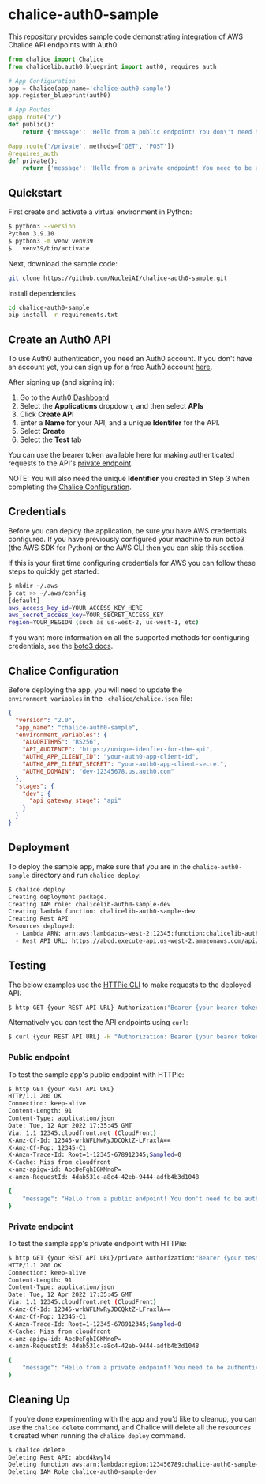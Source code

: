 # chalice-auth0-sample
This repository provides sample code demonstrating integration of AWS Chalice API endpoints with Auth0.

```python
from chalice import Chalice
from chalicelib.auth0.blueprint import auth0, requires_auth

# App Configuration
app = Chalice(app_name='chalice-auth0-sample')
app.register_blueprint(auth0)

# App Routes
@app.route('/')
def public():
    return {'message': 'Hello from a public endpoint! You don\'t need to be authenticated to see this.'}

@app.route('/private', methods=['GET', 'POST'])
@requires_auth
def private():
    return {'message': 'Hello from a private endpoint! You need to be authenticated to see this.'}
```

## Quickstart
First create and activate a virtual environment in Python:
```bash
$ python3 --version
Python 3.9.10
$ python3 -m venv venv39
$ . venv39/bin/activate
```

Next, download the sample code:
```bash
git clone https://github.com/NucleiAI/chalice-auth0-sample.git
```

Install dependencies
```bash
cd chalice-auth0-sample
pip install -r requirements.txt
```

## Create an Auth0 API
To use Auth0 authentication, you need an Auth0 account. If you don't have an account yet, you can sign up for a free Auth0 account [here](https://auth0.com/signup).

After signing up (and signing in):

1. Go to the Auth0 [Dashboard](https://manage.auth0.com/dashboard)
2. Select the **Applications** dropdown, and then select **APIs**
3. Click **Create API**
4. Enter a **Name** for your API, and a unique **Identifer** for the API.
5. Select **Create**
6. Select the **Test** tab

You can use the bearer token available here for making authenticated requests to the API's [private endpoint](#private-endpoint).

NOTE: You will also need the unique **Identifier** you created in Step 3 when completing the [Chalice Configuration](#chalice-configuration).


## Credentials
Before you can deploy the application, be sure you have AWS credentials configured. If you have previously configured your machine to run boto3 (the AWS SDK for Python) or the AWS CLI then you can skip this section.

If this is your first time configuring credentials for AWS you can follow these steps to quickly get started:

```bash
$ mkdir ~/.aws
$ cat >> ~/.aws/config
[default]
aws_access_key_id=YOUR_ACCESS_KEY_HERE
aws_secret_access_key=YOUR_SECRET_ACCESS_KEY
region=YOUR_REGION (such as us-west-2, us-west-1, etc)
```

If you want more information on all the supported methods for configuring credentials, see the [boto3 docs](https://boto3.amazonaws.com/v1/documentation/api/latest/guide/configuration.html).

## Chalice Configuration
Before deploying the app, you will need to update the `environment_variables` in the `.chalice/chalice.json` file:

```json
{
  "version": "2.0",
  "app_name": "chalice-auth0-sample",
  "environment_variables": {
    "ALGORITHMS": "RS256",
    "API_AUDIENCE": "https://unique-idenfier-for-the-api",
    "AUTH0_APP_CLIENT_ID": "your-auth0-app-client-id",
    "AUTH0_APP_CLIENT_SECRET": "your-auth0-app-client-secret",
    "AUTH0_DOMAIN": "dev-12345678.us.auth0.com"
  },
  "stages": {
    "dev": {
      "api_gateway_stage": "api"
    }
  }
}
```

## Deployment
To deploy the sample app, make sure that you are in the `chalice-auth0-sample` directory and run `chalice deploy`:

```bash
$ chalice deploy
Creating deployment package.
Creating IAM role: chalicelib-auth0-sample-dev
Creating lambda function: chalicelib-auth0-sample-dev
Creating Rest API
Resources deployed:
  - Lambda ARN: arn:aws:lambda:us-west-2:12345:function:chalicelib-auth0-sample-dev
  - Rest API URL: https://abcd.execute-api.us-west-2.amazonaws.com/api/
```

## Testing
The below examples use the [HTTPie CLI](https://httpie.io/cli) to make requests to the deployed API:

```bash
$ http GET {your REST API URL} Authorization:"Bearer {your bearer token}"
```

Alternatively you can test the API endpoints using `curl`:

```bash
$ curl {your REST API URL} -H "Authorization: Bearer {your bearer token}"
```

### Public endpoint
To test the sample app's public endpoint with HTTPie:

```bash
$ http GET {your REST API URL}
HTTP/1.1 200 OK
Connection: keep-alive
Content-Length: 91
Content-Type: application/json
Date: Tue, 12 Apr 2022 17:35:45 GMT
Via: 1.1 12345.cloudfront.net (CloudFront)
X-Amz-Cf-Id: 12345-wrkWFLNwRyJDCQktZ-LFraxlA==
X-Amz-Cf-Pop: 12345-C1
X-Amzn-Trace-Id: Root=1-12345-678912345;Sampled=0
X-Cache: Miss from cloudfront
x-amz-apigw-id: AbcDeFghIGKMnoP=
x-amzn-RequestId: 4dab531c-a8c4-42eb-9444-adfb4b3d1048

{
    "message": "Hello from a public endpoint! You don't need to be authenticated to see this."
}
```

### Private endpoint
To test the sample app's private endpoint with HTTPie:

```bash
$ http GET {your REST API URL}/private Authorization:"Bearer {your test Auth0 token}"
HTTP/1.1 200 OK
Connection: keep-alive
Content-Length: 91
Content-Type: application/json
Date: Tue, 12 Apr 2022 17:35:45 GMT
Via: 1.1 12345.cloudfront.net (CloudFront)
X-Amz-Cf-Id: 12345-wrkWFLNwRyJDCQktZ-LFraxlA==
X-Amz-Cf-Pop: 12345-C1
X-Amzn-Trace-Id: Root=1-12345-678912345;Sampled=0
X-Cache: Miss from cloudfront
x-amz-apigw-id: AbcDeFghIGKMnoP=
x-amzn-RequestId: 4dab531c-a8c4-42eb-9444-adfb4b3d1048

{
    "message": "Hello from a private endpoint! You need to be authenticated to see this."
}
```

## Cleaning Up
If you’re done experimenting with the app and you’d like to cleanup, you can use the `chalice delete` command, and Chalice will delete all the resources it created when running the `chalice deploy` command.

```bash
$ chalice delete
Deleting Rest API: abcd4kwyl4
Deleting function aws:arn:lambda:region:123456789:chalice-auth0-sample-dev
Deleting IAM Role chalice-auth0-sample-dev
```
